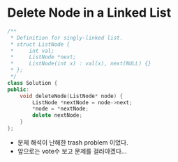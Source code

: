 # Delete Node in a Linked List

```cpp
/**
 * Definition for singly-linked list.
 * struct ListNode {
 *     int val;
 *     ListNode *next;
 *     ListNode(int x) : val(x), next(NULL) {}
 * };
 */
class Solution {
public:
    void deleteNode(ListNode* node) {
        ListNode *nextNode = node->next;
        *node = *nextNode;
        delete nextNode;
    }
};
```

- 문제 해석이 난해한 trash problem 이었다.
- 앞으로는 vote수 보고 문제를 걸러야겠다...